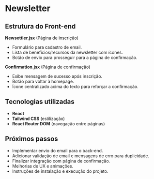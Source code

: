# Newsletter

## Estrutura do Front-end

**Newsettler.jsx** (Página de inscrição)
   - Formulário para cadastro de email.
   - Lista de benefícios/recursos da newsletter com ícones.
   - Botão de envio para prosseguir para a página de confirmação.

**Confirmation.jsx** (Página de confirmação)
   - Exibe mensagem de sucesso após inscrição.
   - Botão para voltar à homepage.
   - Ícone centralizado acima do texto para reforçar a confirmação.
   

## Tecnologias utilizadas

- **React** 
- **Tailwind CSS** (estilização)
- **React Router DOM** (navegação entre páginas)

## Próximos passos
- Implementar envio do email para o back-end.
- Adicionar validação de email e mensagens de erro para duplicidade.
- Finalizar integração com página de confirmação.
- Melhorias de UX e animações.
- Instruções de instalação e execução do projeto.
